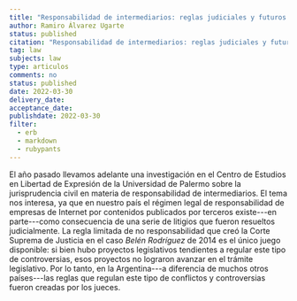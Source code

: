 ```yaml
---
title: "Responsabilidad de intermediarios: reglas judiciales y futuros inciertos"
author: Ramiro Álvarez Ugarte
status: published
citation: "Responsabilidad de intermediarios: reglas judiciales y futuros inciertos (en coautoría con Emiliano Vitaliani), LL, 2022-B (2021-03-30)"
tag: law
subjects: law
type: articulos
comments: no
status: published
date: 2022-03-30
delivery_date: 
acceptance_date: 
publishdate: 2022-03-30
filter:
  - erb
  - markdown
  - rubypants
---
```


El año pasado llevamos adelante una investigación en el Centro de Estudios en Libertad de Expresión de la Universidad de Palermo sobre la jurisprudencia civil en materia de responsabilidad de intermediarios. El tema nos interesa, ya que en nuestro país el régimen legal de responsabilidad de empresas de Internet por contenidos publicados por terceros existe---en parte---como consecuencia de una serie de litigios que fueron resueltos judicialmente. La regla limitada de no responsabilidad que creó la Corte Suprema de Justicia en el caso *Belén Rodríguez* de 2014 es el único juego disponible: si bien hubo proyectos legislativos tendientes a regular este tipo de controversias, esos proyectos no lograron avanzar en el trámite legislativo. Por lo tanto, en la Argentina---a diferencia de muchos otros países---las reglas que regulan este tipo de conflictos y controversias fueron creadas por los jueces. 